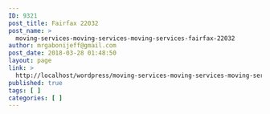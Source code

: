 ```yaml
---
ID: 9321
post_title: Fairfax 22032
post_name: >
  moving-services-moving-services-moving-services-fairfax-22032
author: mrgabonijeff@gmail.com
post_date: 2018-03-28 01:48:50
layout: page
link: >
  http://localhost/wordpress/moving-services-moving-services-moving-services-fairfax-22032/
published: true
tags: [ ]
categories: [ ]
---
```

